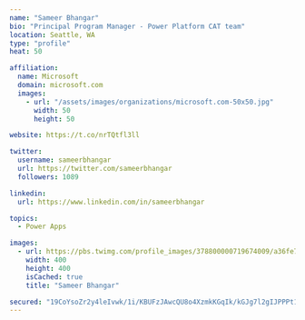 ```yaml
---
name: "Sameer Bhangar"
bio: "Principal Program Manager - Power Platform CAT team"
location: Seattle, WA
type: "profile"
heat: 50

affiliation:
  name: Microsoft
  domain: microsoft.com
  images:
    - url: "/assets/images/organizations/microsoft.com-50x50.jpg"
      width: 50
      height: 50

website: https://t.co/nrTQtfl3ll

twitter:
  username: sameerbhangar
  url: https://twitter.com/sameerbhangar
  followers: 1089

linkedin:
  url: https://www.linkedin.com/in/sameerbhangar

topics:
  - Power Apps

images:
  - url: https://pbs.twimg.com/profile_images/378800000719674009/a36fe7ddfab1778b76e5793772e43798_400x400.jpeg
    width: 400
    height: 400
    isCached: true
    title: "Sameer Bhangar"

secured: "19CoYsoZr2y4leIvwk/1i/KBUFzJAwcQU8o4XzmkKGqIk/kGJg7l2gIJPPPt101pLADH0RoT35J6ahxsM3jI2k28VL1iPyaa0VSe3r5zvyQtKsGXN0+poxj+DYZQNymnBtV5r7Qls+cy+xa50oBm1B4cVw+6M9lEth2F3TUlIXs35EEArleKclj6AgueN2CkbKtAutqQ+XSNbjyKHKURZkAkuHkzwjtnfcOXpN2+1Njr3uXxybJI69ZOTLg0vlF7sWEZLstoVeFmlBTx6OLk4TkRF6Q/EW37TWDbjM+l63BcpFiL3k2/r4YEveNpngwvwMAFfO69dAXUlABnrXMdkYYTYFFexdDOlWPK/f2QPSVYNQQhofpJyjONaYVCTlpslRLt8FecaTFYBSRpwlGse6D6hv5wIlONPd8mywPa4KI=;AVAIwSSn8TRF4S7Lahh+gA=="
---
```


